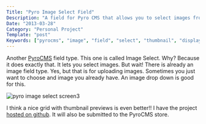 ```yaml
---
Title: "Pyro Image Select Field"
Description: "A field for Pyro CMS that allows you to select images from your uploads"
Date: "2013-03-28"
Category: "Personal Project"
Template: "post"
Keywords: ["pyrocms", "image", "field", "select", "thumbnail", "display", "picker", "chooser", "pyro", "php"]
---
```


Another [PyroCMS](http://pyrocms.com "PyroCMS Website") field type. This one is called Image Select. Why? Because it does exactly that. It lets you select images. But wait! There is already an image field type. Yes, but that is for uploading images. Sometimes you just want to choose and image you already have. An image drop down is good for this.

<div class="center">
  <img alt="pyro image select screen3" src="http://ohdoylerules.com/images/screen3.png" >
</div>

I think a nice grid with thumbnail previews is even better!! I have the project [hosted on github](https://github.com/james2doyle/pyro-image-select "pyro image select github page"). It will also be submitted to the PyroCMS store.
